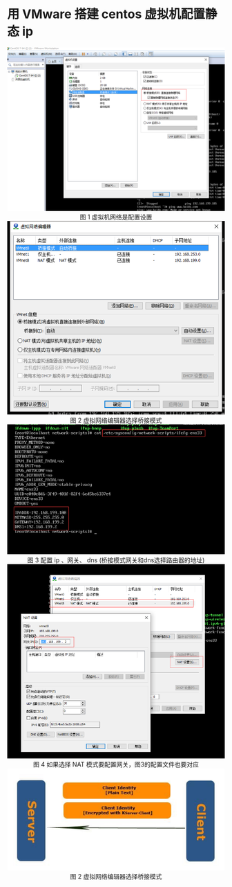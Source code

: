 # 用 VMware 搭建 centos 虚拟机配置静态 ip

<center>
<div>
<img src="/articles/Linux/images/linux_1.png"/>
</div>
<div>图 1 虚拟机网络是配置设置</div>
</center>

<center>
<div>
<img src="/articles/Linux/images/linux_2.png"/>
</div>
<div>图 2 虚拟网络编辑器选择桥接模式</div>
</center>

<center>
<div>
<img src="/articles/Linux/images/linux_3.png"/>
</div>
<div>图 3 配置 ip 、网关、 dns (桥接模式网关和dns选择路由器的地址)</div>
</center>

<center>
<div>
<img src="/articles/Linux/images/linux_4.png"/>
</div>
<div>图 4 如果选择 NAT 模式要配置网关，图3的配置文件也要对应</div>
</center>

<center>
<div>
<img src="/articles/EXistDB/images/kerberos_01.jpg"/>
</div>
<div>图 2 虚拟网络编辑器选择桥接模式</div>
</center>
